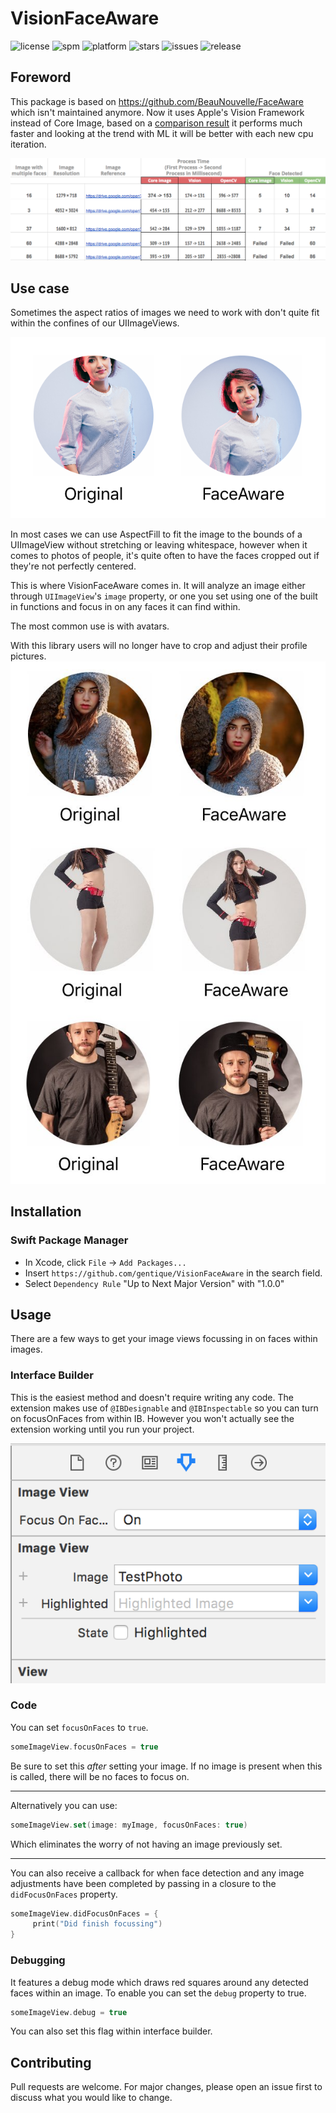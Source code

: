 # VisionFaceAware
![license](https://img.shields.io/github/license/gentique/VisionFaceAware) ![spm](https://img.shields.io/badge/Dependency-SPM-blue) ![platform](https://img.shields.io/badge/Supported%20platform-iOS%2012%2B%20-brightgreen) ![stars](https://img.shields.io/github/stars/gentique/VisionFaceAware) ![issues](https://img.shields.io/github/issues/gentique/VisionFaceAware) ![release](https://img.shields.io/github/v/release/gentique/visionfaceaware)  
## Foreword
This package is based on https://github.com/BeauNouvelle/FaceAware which isn't maintained anymore.
Now it uses Apple's Vision Framework instead of Core Image, based on a  [comparison result](https://www.cognizantsoftvision.com/blog/face-detection-vision-core-image-opencv/)  it performs much faster and looking at the trend with ML it will be better with each new cpu iteration.  

![avatar_example](./Images/comparison.png) 

## Use case
Sometimes the aspect ratios of images we need to work with don't quite fit within the confines of our UIImageViews.

![avatar_example](./Images/avatarExample.png) 

In most cases we can use AspectFill to fit the image to the bounds of a UIImageView without stretching or leaving whitespace, however when it comes to photos of people, it's quite often to have the faces cropped out if they're not perfectly centered.

This is where VisionFaceAware comes in.
It will analyze an image either through `UIImageView`'s `image` property, or one you set using one of the built in functions and focus in on any faces it can find within.

The most common use is with avatars. 

With this library users will no longer have to crop and adjust their profile pictures.
![example](./Images/largeExample.jpg ) 

## Installation
### Swift Package Manager
- In Xcode, click `File` -> `Add Packages...`  
- Insert `https://github.com/gentique/VisionFaceAware` in the search field.
- Select `Dependency Rule` "Up to Next Major Version" with "1.0.0"

## Usage 
There are a few ways to get your image views focussing in on faces within images.

### Interface Builder 
This is the easiest method and doesn't require writing any code.
The extension makes use of `@IBDesignable` and `@IBInspectable` so you can turn on focusOnFaces from within IB. However you won't actually see the extension working until you run your project.

![inspectable](./Images/inspectable.png ) 

### Code 
You can set `focusOnFaces` to `true`.
```swift
someImageView.focusOnFaces = true
```
Be sure to set this *after* setting your image. If no image is present when this is called, there will be no faces to focus on.

------
Alternatively you can use:
```swift
someImageView.set(image: myImage, focusOnFaces: true)
```
Which eliminates the worry of not having an image previously set.

------
You can also receive a callback for when face detection and any image adjustments have been completed by passing in a closure to the `didFocusOnFaces` property.
```swift
someImageView.didFocusOnFaces = {
     print("Did finish focussing")
}
```

### Debugging 
It  features a debug mode which draws red squares around any detected faces within an image. To enable you can set the `debug` property to true.
```swift
someImageView.debug = true
```
You can also set this flag within interface builder.

## Contributing
Pull requests are welcome. For major changes, please open an issue first to discuss what you would like to change.

